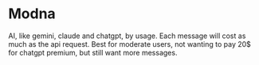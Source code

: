 # Modna
AI, like gemini, claude and chatgpt, by usage. Each message will cost as much as the api request. Best for moderate users, not wanting to pay 20$ for chatgpt premium, but still want more messages.
